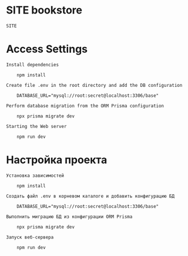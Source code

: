 # SITE bookstore
    SITE


# Access Settings

    Install dependencies

        npm install

    Create file .env in the root directory and add the DB configuration

        DATABASE_URL="mysql://root:secret@localhost:3306/base"

    Perform database migration from the ORM Prisma configuration

        npx prisma migrate dev

    Starting the Web server

        npm run dev

# Настройка проекта

    Установка зависимостей

        npm install

    Создать файл .env в корневом каталоге и добавить конфигурацию БД

        DATABASE_URL="mysql://root:secret@localhost:3306/base"

    Выполнить миграцию БД из конфигурации ORM Prisma

        npx prisma migrate dev
        
    Запуск веб-сервера

        npm run dev